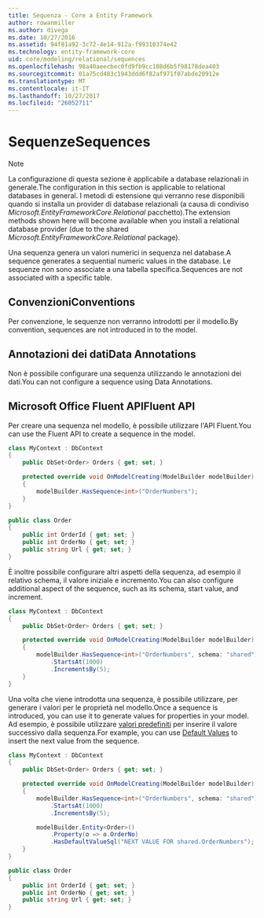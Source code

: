 ```yaml
---
title: Sequenza - Core a Entity Framework
author: rowanmiller
ms.author: divega
ms.date: 10/27/2016
ms.assetid: 94f81a92-3c72-4e14-912a-f99310374e42
ms.technology: entity-framework-core
uid: core/modeling/relational/sequences
ms.openlocfilehash: 98a40aeecbec0fd9fb9cc108d6b5f98178dea403
ms.sourcegitcommit: 01a75cd483c1943ddd6f82af971f07abde20912e
ms.translationtype: MT
ms.contentlocale: it-IT
ms.lasthandoff: 10/27/2017
ms.locfileid: "26052711"
---
```

# <a name="sequences"></a><span data-ttu-id="cea22-102">Sequenze</span><span class="sxs-lookup"><span data-stu-id="cea22-102">Sequences</span></span>

> [!NOTE]  
> <span data-ttu-id="cea22-103">La configurazione di questa sezione è applicabile a database relazionali in generale.</span><span class="sxs-lookup"><span data-stu-id="cea22-103">The configuration in this section is applicable to relational databases in general.</span></span> <span data-ttu-id="cea22-104">I metodi di estensione qui verranno rese disponibili quando si installa un provider di database relazionali (a causa di condiviso *Microsoft.EntityFrameworkCore.Relational* pacchetto).</span><span class="sxs-lookup"><span data-stu-id="cea22-104">The extension methods shown here will become available when you install a relational database provider (due to the shared *Microsoft.EntityFrameworkCore.Relational* package).</span></span>

<span data-ttu-id="cea22-105">Una sequenza genera un valori numerici in sequenza nel database.</span><span class="sxs-lookup"><span data-stu-id="cea22-105">A sequence generates a sequential numeric values in the database.</span></span> <span data-ttu-id="cea22-106">Le sequenze non sono associate a una tabella specifica.</span><span class="sxs-lookup"><span data-stu-id="cea22-106">Sequences are not associated with a specific table.</span></span>

## <a name="conventions"></a><span data-ttu-id="cea22-107">Convenzioni</span><span class="sxs-lookup"><span data-stu-id="cea22-107">Conventions</span></span>

<span data-ttu-id="cea22-108">Per convenzione, le sequenze non verranno introdotti per il modello.</span><span class="sxs-lookup"><span data-stu-id="cea22-108">By convention, sequences are not introduced in to the model.</span></span>

## <a name="data-annotations"></a><span data-ttu-id="cea22-109">Annotazioni dei dati</span><span class="sxs-lookup"><span data-stu-id="cea22-109">Data Annotations</span></span>

<span data-ttu-id="cea22-110">Non è possibile configurare una sequenza utilizzando le annotazioni dei dati.</span><span class="sxs-lookup"><span data-stu-id="cea22-110">You can not configure a sequence using Data Annotations.</span></span>

## <a name="fluent-api"></a><span data-ttu-id="cea22-111">Microsoft Office Fluent API</span><span class="sxs-lookup"><span data-stu-id="cea22-111">Fluent API</span></span>

<span data-ttu-id="cea22-112">Per creare una sequenza nel modello, è possibile utilizzare l'API Fluent.</span><span class="sxs-lookup"><span data-stu-id="cea22-112">You can use the Fluent API to create a sequence in the model.</span></span>

<!-- [!code-csharp[Main](samples/core/relational/Modeling/FluentAPI/Samples/Relational/Sequence.cs?highlight=7)] -->
``` csharp
class MyContext : DbContext
{
    public DbSet<Order> Orders { get; set; }

    protected override void OnModelCreating(ModelBuilder modelBuilder)
    {
        modelBuilder.HasSequence<int>("OrderNumbers");
    }
}

public class Order
{
    public int OrderId { get; set; }
    public int OrderNo { get; set; }
    public string Url { get; set; }
}
```

<span data-ttu-id="cea22-113">È inoltre possibile configurare altri aspetti della sequenza, ad esempio il relativo schema, il valore iniziale e incremento.</span><span class="sxs-lookup"><span data-stu-id="cea22-113">You can also configure additional aspect of the sequence, such as its schema, start value, and increment.</span></span>

<!-- [!code-csharp[Main](samples/core/relational/Modeling/FluentAPI/Samples/Relational/SequenceConfigured.cs?highlight=7,8,9)] -->
``` csharp
class MyContext : DbContext
{
    public DbSet<Order> Orders { get; set; }

    protected override void OnModelCreating(ModelBuilder modelBuilder)
    {
        modelBuilder.HasSequence<int>("OrderNumbers", schema: "shared")
            .StartsAt(1000)
            .IncrementsBy(5);
    }
}
```

<span data-ttu-id="cea22-114">Una volta che viene introdotta una sequenza, è possibile utilizzare, per generare i valori per le proprietà nel modello.</span><span class="sxs-lookup"><span data-stu-id="cea22-114">Once a sequence is introduced, you can use it to generate values for properties in your model.</span></span> <span data-ttu-id="cea22-115">Ad esempio, è possibile utilizzare [valori predefiniti](default-values.md) per inserire il valore successivo dalla sequenza.</span><span class="sxs-lookup"><span data-stu-id="cea22-115">For example, you can use [Default Values](default-values.md) to insert the next value from the sequence.</span></span>

<!-- [!code-csharp[Main](samples/core/relational/Modeling/FluentAPI/Samples/Relational/SequenceUsed.cs?highlight=11,12,13)] -->
``` csharp
class MyContext : DbContext
{
    public DbSet<Order> Orders { get; set; }

    protected override void OnModelCreating(ModelBuilder modelBuilder)
    {
        modelBuilder.HasSequence<int>("OrderNumbers", schema: "shared")
            .StartsAt(1000)
            .IncrementsBy(5);

        modelBuilder.Entity<Order>()
            .Property(o => o.OrderNo)
            .HasDefaultValueSql("NEXT VALUE FOR shared.OrderNumbers");
    }
}

public class Order
{
    public int OrderId { get; set; }
    public int OrderNo { get; set; }
    public string Url { get; set; }
}
```
